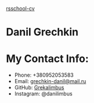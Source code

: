 [rsschool-cv](https://grekalimbus.github.io/tatoo/tattoo.html)

# Danil Grechkin

# My Contact Info:

- Phone: +380952053583
- Email: [grechkin-danil@mail.ru](https://e.mail.ru/messages/inbox/?back=1)
- GitHub: [Grekalimbus](https://github.com/Grekalimbus)
- Instagram: @danilimbus